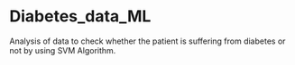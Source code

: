 # Diabetes_data_ML
Analysis of data to check whether the patient is suffering from diabetes or not by using SVM Algorithm.

